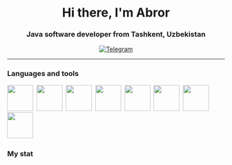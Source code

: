 <link rel="stylesheet" href="https://cdn.jsdelivr.net/gh/devicons/devicon@v2.15.1/devicon.min.css">
          
<div id="header" align="center">
    <h1>Hi there, I'm Abror</h1>
    <h3>  Java software developer from Tashkent, Uzbekistan</h3>


<a href = "t.me/ascii_boy">
    <img src=" https://img.shields.io/badge/Telegram-blue?style=for-the-badge&logo=telegram&logoColor=white"  alt="Telegram"/>
</a>

---

</div>

### Languages and tools
<img src="https://cdn.jsdelivr.net/gh/devicons/devicon/icons/java/java-original.svg" width="60" hieght="60"/>&nbsp;
<img src="https://cdn.jsdelivr.net/gh/devicons/devicon/icons/spring/spring-original-wordmark.svg" width="60" hieght="60"/>&nbsp;
<img src="https://cdn.jsdelivr.net/gh/devicons/devicon/icons/postgresql/postgresql-plain-wordmark.svg" width="60" hieght="60"/>&nbsp;
<img src="https://cdn.jsdelivr.net/gh/devicons/devicon/icons/linux/linux-original.svg" width="60" hieght="60"/>&nbsp;
<img src="https://cdn.jsdelivr.net/gh/devicons/devicon/icons/apachekafka/apachekafka-original.svg" width="60" hieght="60"/>&nbsp;
<img src="https://cdn.jsdelivr.net/gh/devicons/devicon/icons/docker/docker-original-wordmark.svg" width="60" hieght="60"/>&nbsp;
<img src="https://cdn.jsdelivr.net/gh/devicons/devicon/icons/c/c-original.svg" width="60" hieght="60"/>&nbsp;
<img src="https://cdn.jsdelivr.net/gh/devicons/devicon/icons/git/git-original.svg" width="60" hieght="60"/>&nbsp;

### My stat


<div id="stat" align="center">
    <img src="https://github-profile-summary-cards.vercel.app/api/cards/profile-details?username=Uzabr&theme=github_dark" alt=""/>
    <img src="https://github-profile-summary-cards.vercel.app/api/cards/most-commit-language?username=Uzabr&theme=github_dark" alt=""/>
     <img src="https://github-profile-summary-cards.vercel.app/api/cards/stats?username=Uzabr&theme=github_dark" alt=""/>
</div>

          
                  
          

                          
          
<!-- ### This thing I learn 


- 🌱 I’m currently learning **Web technologies, patterns** -->
<!-- - 👯 I’m looking to collaborate on ...
- 🤔 I’m looking for help with ...
- 💬 Ask me about ...
- 📫 How to reach me: ...
- 😄 Pronouns: ...
- ⚡ Fun fact: ... -->

